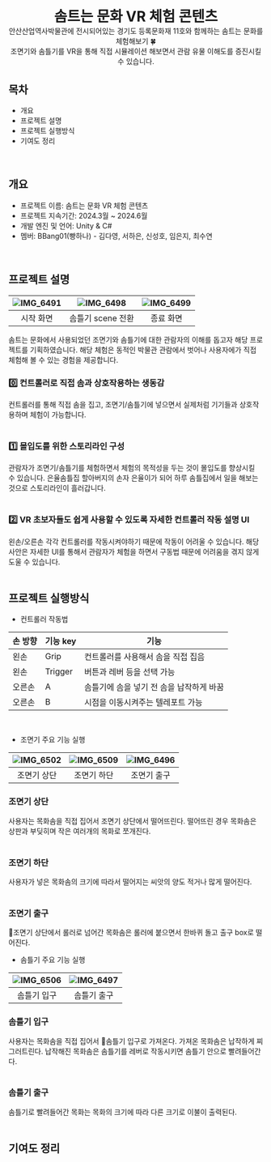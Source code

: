 <div align="center">
  <h1 style="border-bottom: none; margin-bottom: 0;">솜트는 문화 VR 체험 콘텐츠</h1>
  안산산업역사박물관에 전시되어있는 경기도 등록문화재 11호와 함께하는 솜트는 문화를 체험해보기 🍀 <br/>
  조면기와 솜틀기를 VR을 통해 직접 시뮬레이션 해보면서 관람 유물 이해도를 증진시킬 수 있습니다.
</div>

## 목차
- 개요
- 프로젝트 설명
- 프로젝트 실행방식
- 기여도 정리
<br/>

## 개요
- 프로젝트 이름: 솜트는 문화 VR 체험 콘텐츠
- 프로젝트 지속기간: 2024.3월 ~ 2024.6월
- 개발 엔진 및 언어: Unity & C#
- 멤버: BBang01(빵하나) - 김다영, 서하은, 신성호, 임은지, 최수연
<br/>

## 프로젝트 설명
|![IMG_6491](https://github.com/chltndus601/BBang01/assets/107230436/b2526d5f-b067-441c-a046-7764749ca5ff)|![IMG_6498](https://github.com/chltndus601/BBang01/assets/107230436/1df8fbc9-1613-46ef-8c47-ff12aee3088d)|![IMG_6499](https://github.com/chltndus601/BBang01/assets/107230436/12e6c1d0-0ac1-4ca0-94a0-4dee2e710eaa)|
|:---:|:---:|:---:|
|시작 화면|솜틀기 scene 전환|종료 화면|



솜트는 문화에서 사용되었던 조면기와 솜틀기에 대한 관람자의 이해를 돕고자 해당 프로젝트를 기획하였습니다. 해당 체험은 동적인 박물관 관람에서 벗어나 사용자에가 직접 체험해 볼 수 있는 경험을 제공합니다.
<br/>
### 0️⃣ 컨트롤러로 직접 솜과 상호작용하는 생동감<br/>
컨트롤러를 통해 직접 솜을 집고, 조면기/솜틀기에 넣으면서 실제처럼 기기들과 상호작용하며 체험이 가능합니다.<br/>
<br/>
### 1️⃣ 몰입도를 위한 스토리라인 구성<br/>
관람자가 조면기/솜틀기를 체험하면서 체험의 목적성을 두는 것이 몰입도를 향상시킬 수 있습니다. 은율솜틀집 할아버지의 손자 은율이가 되어 하루 솜틀집에서 일을 해보는 것으로 스토리라인이 흘러갑니다.<br/>
<br/>
### 2️⃣ VR 초보자들도 쉽게 사용할 수 있도록 자세한 컨트롤러 작동 설명 UI<br/>
왼손/오른손 각각 컨트롤러를 작동시켜야하기 때문에 작동이 어려울 수 있습니다. 해당 사안은 자세한 UI를 통해서 관람자가 체험을 하면서 구동법 때문에 어려움을 겪지 않게 도울 수 있습니다.
<br/>
<br/>

## 프로젝트 실행방식
- 컨트롤러 작동법<br/>

|손 방향|기능 key|기능|
|------|---|---|
|왼손|Grip|컨트롤러를 사용해서 솜을 직접 집음|
|왼손|Trigger|버튼과 레버 등을 선택 가능|
|오른손|A|솜틀기에 솜을 넣기 전 솜을 납작하게 바꿈|
|오른손|B|시점을 이동시켜주는 텔레포트 가능|
<br/>

- 조면기 주요 기능 실행

|![IMG_6502](https://github.com/chltndus601/BBang01/assets/107230436/48193dc9-029c-4054-822f-5deee193f96e)|![IMG_6509](https://github.com/chltndus601/BBang01/assets/107230436/cfa3c87f-18d9-4a94-8800-c7ea3f2a7eb7)|![IMG_6496](https://github.com/chltndus601/BBang01/assets/107230436/b20edba6-a43a-49d2-b280-2ff05678a4d2)|
|:---:|:---:|:---:|
|조면기 상단|조면기 하단|조면기 출구|

### 조면기 상단<br/>
사용자는 목화솜을 직접 집어서 조면기 상단에서 떨어뜨린다. 떨어뜨린 경우 목화솜은 상판과 부딪히며 작은 여러개의 목화로 쪼개진다.<br/>
<br/>

### 조면기 하단<br/>
사용자가 넣은 목화솜의 크기에 따라서 떨어지는 씨앗의 양도 적거나 많게 떨어진다.<br/>
<br/>

### 조면기 출구<br/>
조면기 상단에서 롤러로 넘어간 목화솜은 롤러에 붙으면서 한바퀴 돌고 출구 box로 떨어진다.
<br/>

- 솜틀기 주요 기능 실행

|![IMG_6506](https://github.com/chltndus601/BBang01/assets/107230436/866f3dbd-952b-48fc-9350-c9fa0ea00d2e)|![IMG_6497](https://github.com/chltndus601/BBang01/assets/107230436/0e4a3174-3f25-4b13-a635-8705cf714dd4)|
|:---:|:---:|
|솜틀기 입구|솜틀기 출구|

### 솜틀기 입구<br/>
사용자는 목화솜을 직접 집어서 솜틀기 입구로 가져온다. 가져온 목화솜은 납작하게 찌그러트린다. 납작해진 목화솜은 솜틀기를 레버로 작동시키면 솜틀기 안으로 빨려들어간다.<br/>
<br/>

### 솜틀기 출구<br/>
솜틀기로 빨려들어간 목화는 목화의 크기에 따라 다른 크기로 이불이 출력된다.<br/>
<br/>

## 기여도 정리





